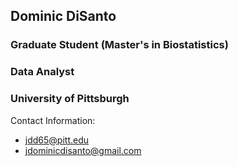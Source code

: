 ## Dominic DiSanto
### Graduate Student (Master's in Biostatistics)
### Data Analyst
### University of Pittsburgh


Contact Information:
- jdd65@pitt.edu
- jdominicdisanto@gmail.com

